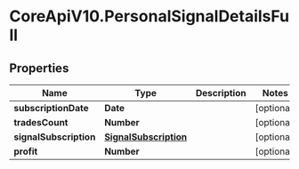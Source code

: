 # CoreApiV10.PersonalSignalDetailsFull

## Properties
Name | Type | Description | Notes
------------ | ------------- | ------------- | -------------
**subscriptionDate** | **Date** |  | [optional] 
**tradesCount** | **Number** |  | [optional] 
**signalSubscription** | [**SignalSubscription**](SignalSubscription.md) |  | [optional] 
**profit** | **Number** |  | [optional] 


